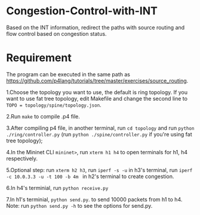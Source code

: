 # Congestion-Control-with-INT
Based on the INT information, redirect the paths with source routing and flow control based on congestion status.

# Requirement
The program can be executed in the same path as https://github.com/p4lang/tutorials/tree/master/exercises/source_routing. 

1.Choose the topology you want to use, the default is ring topology. If you want to use fat tree topology, edit Makefile and change the second line to ```TOPO = topology/spine/topology.json```.

2.Run ```make``` to compile .p4 file.

3.After compiling p4 file, in another terminal, run ```cd topology``` and run ```python ./ring/controller.py``` (run ```python ./spine/controller.py``` if you're using fat tree topology);

4.In the Mininet CLI ```mininet>```, run ```xterm h1 h4``` to open terminals for h1, h4 respectively. 

5.Optional step: run ```xterm h2 h3```, run ```iperf -s -u``` in h3's terminal, run ```iperf -c 10.0.3.3 -u -t 100 -b 4m ``` in h2's terminal to create congestion. 

6.In h4's terminial, run ```python receive.py``` 

7.In h1's terminial, ```python send.py```. to send 10000 packets from h1 to h4. Note: run ```python send.py -h``` to see the options for send.py.




